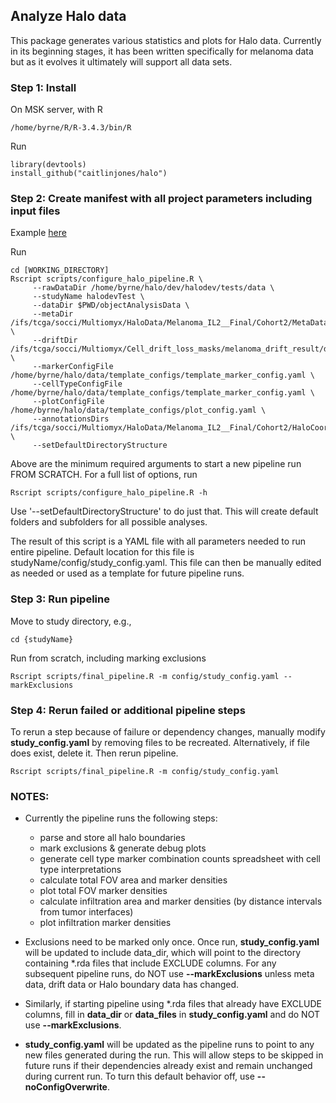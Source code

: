## Analyze Halo data
This package generates various statistics and plots for Halo data. Currently in its 
beginning stages, it has been written specifically for melanoma data but as it evolves
it ultimately will support all data sets.

### Step 1: Install
On MSK server, with R 
```{r eval=FALSE}
/home/byrne/R/R-3.4.3/bin/R
```
Run
```{r eval=FALSE}
library(devtools)
install_github("caitlinjones/halo")
```
### Step 2: Create manifest with all project parameters including input files
Example [here](example/manifest.txt) 

Run
```{r eval=FALSE}
cd [WORKING_DIRECTORY]
Rscript scripts/configure_halo_pipeline.R \
     --rawDataDir /home/byrne/halo/dev/halodev/tests/data \
     --studyName halodevTest \
     --dataDir $PWD/objectAnalysisData \
     --metaDir /ifs/tcga/socci/Multiomyx/HaloData/Melanoma_IL2__Final/Cohort2/MetaData \
     --driftDir /ifs/tcga/socci/Multiomyx/Cell_drift_loss_masks/melanoma_drift_result/drift_summary \
     --markerConfigFile /home/byrne/halo/data/template_configs/template_marker_config.yaml \
     --cellTypeConfigFile /home/byrne/halo/data/template_configs/template_marker_config.yaml \
     --plotConfigFile /home/byrne/halo/data/template_configs/plot_config.yaml \
     --annotationsDirs /ifs/tcga/socci/Multiomyx/HaloData/Melanoma_IL2__Final/Cohort2/HaloCoordinates \
     --setDefaultDirectoryStructure
```

Above are the minimum required arguments to start a new pipeline run FROM SCRATCH. For a full list of options, run
```{r eval=FALSE}
Rscript scripts/configure_halo_pipeline.R -h
```

Use '--setDefaultDirectoryStructure' to do just that. This will create default folders and subfolders for all possible analyses. 

The result of this script is a YAML file with all parameters needed to run entire pipeline. Default location for this file is studyName/config/study_config.yaml. This file can then be manually edited as needed or used as a template for future pipeline runs.

### Step 3: Run pipeline
Move to study directory, e.g., 
```{r eval=FALSE}
cd {studyName}
```

Run from scratch, including marking exclusions
```{r eval=FALSE}
Rscript scripts/final_pipeline.R -m config/study_config.yaml --markExclusions
```

### Step 4: Rerun failed or additional pipeline steps
To rerun a step because of failure or dependency changes, manually modify __study_config.yaml__ by removing files to be recreated. Alternatively, if file does exist, delete it. Then rerun pipeline.
```{r eval=FALSE}
Rscript scripts/final_pipeline.R -m config/study_config.yaml
```

### NOTES: 
* Currently the pipeline runs the following steps:
   - parse and store all halo boundaries
   - mark exclusions & generate debug plots
   - generate cell type marker combination counts spreadsheet with cell type interpretations
   - calculate total FOV area and marker densities
   - plot total FOV marker densities
   - calculate infiltration area and marker densities (by distance intervals from tumor interfaces)
   - plot infiltration marker densities

* Exclusions need to be marked only once. Once run, __study_config.yaml__ will be updated to include data_dir, which will point to the directory containing \*.rda files that include EXCLUDE columns. For any subsequent pipeline runs, do NOT use __--markExclusions__ unless meta data, drift data or Halo boundary data has changed. 

* Similarly, if starting pipeline using \*.rda files that already have EXCLUDE columns, fill in __data_dir__ or __data_files__ in __study_config.yaml__ and do NOT use __--markExclusions__.

* __study_config.yaml__ will be updated as the pipeline runs to point to any new files generated during the run. This will allow steps to be skipped in future runs if their dependencies already exist and remain unchanged during current run. To turn this default behavior off, use __--noConfigOverwrite__.
 

 

